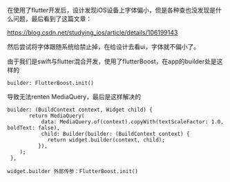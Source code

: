 在使用了flutter开发后，设计发现iOS设备上字体偏小，但是各种查也没发现是什么问题，最后看到了这篇文章：

https://blog.csdn.net/studying_ios/article/details/106199143

然后尝试将字体跟随系统给禁止掉，在给设计去看ui，字体就不偏小了。

由于我们是swift与flutter混合开发，使用了flutterBoost，在app的builder处是这样的

```
builder: FlutterBoost.init()
```
导致无法renten MediaQuery，最后是这样解决的

```
builder: (BuildContext context, Widget child) {
       return MediaQuery(
           data: MediaQuery.of(context).copyWith(textScaleFactor: 1.0, boldText: false),
           child: Builder(builder: (BuildContext context) {
             return widget.builder(context, child);
          }),
    );
 },

widget.builder 外部传参：FlutterBoost.init()
```

